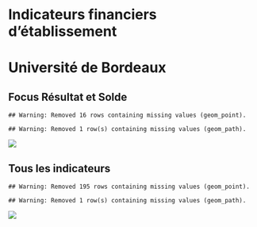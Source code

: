 Indicateurs financiers d’établissement
================

# Université de Bordeaux

## Focus Résultat et Solde

    ## Warning: Removed 16 rows containing missing values (geom_point).

    ## Warning: Removed 1 row(s) containing missing values (geom_path).

![](/home/julien/repo/cpesr/RFC/Finances/Etablissements/université_de_bordeaux_files/figure-gfm/etab.focus-1.png)<!-- -->

## Tous les indicateurs

    ## Warning: Removed 195 rows containing missing values (geom_point).

    ## Warning: Removed 1 row(s) containing missing values (geom_path).

![](/home/julien/repo/cpesr/RFC/Finances/Etablissements/université_de_bordeaux_files/figure-gfm/etab-1.png)<!-- -->
